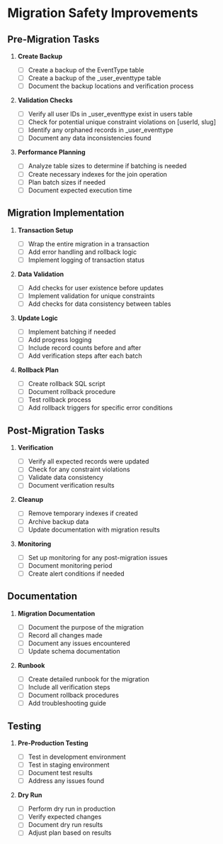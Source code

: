 # Migration Safety Improvements

## Pre-Migration Tasks

1. **Create Backup**

   - [ ] Create a backup of the EventType table
   - [ ] Create a backup of the \_user_eventtype table
   - [ ] Document the backup locations and verification process

2. **Validation Checks**

   - [ ] Verify all user IDs in \_user_eventtype exist in users table
   - [ ] Check for potential unique constraint violations on [userId, slug]
   - [ ] Identify any orphaned records in \_user_eventtype
   - [ ] Document any data inconsistencies found

3. **Performance Planning**
   - [ ] Analyze table sizes to determine if batching is needed
   - [ ] Create necessary indexes for the join operation
   - [ ] Plan batch sizes if needed
   - [ ] Document expected execution time

## Migration Implementation

1. **Transaction Setup**

   - [ ] Wrap the entire migration in a transaction
   - [ ] Add error handling and rollback logic
   - [ ] Implement logging of transaction status

2. **Data Validation**

   - [ ] Add checks for user existence before updates
   - [ ] Implement validation for unique constraints
   - [ ] Add checks for data consistency between tables

3. **Update Logic**

   - [ ] Implement batching if needed
   - [ ] Add progress logging
   - [ ] Include record counts before and after
   - [ ] Add verification steps after each batch

4. **Rollback Plan**
   - [ ] Create rollback SQL script
   - [ ] Document rollback procedure
   - [ ] Test rollback process
   - [ ] Add rollback triggers for specific error conditions

## Post-Migration Tasks

1. **Verification**

   - [ ] Verify all expected records were updated
   - [ ] Check for any constraint violations
   - [ ] Validate data consistency
   - [ ] Document verification results

2. **Cleanup**

   - [ ] Remove temporary indexes if created
   - [ ] Archive backup data
   - [ ] Update documentation with migration results

3. **Monitoring**
   - [ ] Set up monitoring for any post-migration issues
   - [ ] Document monitoring period
   - [ ] Create alert conditions if needed

## Documentation

1. **Migration Documentation**

   - [ ] Document the purpose of the migration
   - [ ] Record all changes made
   - [ ] Document any issues encountered
   - [ ] Update schema documentation

2. **Runbook**
   - [ ] Create detailed runbook for the migration
   - [ ] Include all verification steps
   - [ ] Document rollback procedures
   - [ ] Add troubleshooting guide

## Testing

1. **Pre-Production Testing**

   - [ ] Test in development environment
   - [ ] Test in staging environment
   - [ ] Document test results
   - [ ] Address any issues found

2. **Dry Run**
   - [ ] Perform dry run in production
   - [ ] Verify expected changes
   - [ ] Document dry run results
   - [ ] Adjust plan based on results
